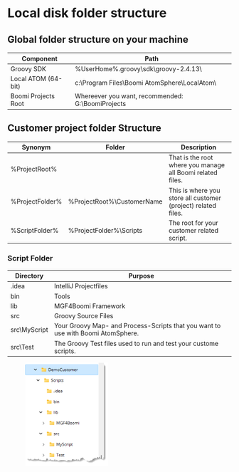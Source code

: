 # Local disk folder structure

## Global folder structure on your machine

| Component           | Path                                              |
| ------------------- | ------------------------------------------------- |
| Groovy SDK          | %UserHome%.groovy\sdk\groovy-2.4.13\\             |
| Local ATOM (64-bit) | c:\Program Files\Boomi AtomSphere\LocalAtom\\     |
| Boomi Projects Root | Whereever you want, recommended: G:\BoomiProjects |

## Customer project folder Structure

| Synonym         | Folder                     | Description                                                   |
| --------------- | -------------------------- | ------------------------------------------------------------- |
| %ProjectRoot%   |                            | That is the root where you manage all Boomi related files.    |
| %ProjectFolder% | %ProjectRoot%\CustomerName | This is where you store all customer (project) related files. |
| %ScriptFolder%  | %ProjectFolder%\Scripts    | The root for your customer related script.                    |

### Script Folder

| Directory    | Purpose                                                                          |
| ------------ | -------------------------------------------------------------------------------- |
| .idea        | IntelliJ Projectfiles                                                            |
| bin          | Tools                                                                            |
| lib          | MGF4Boomi Framework                                                              |
| src          | Groovy Source Files                                                              |
| src\MyScript | Your Groovy Map- and Process-Scripts that you want to use with Boomi AtomSphere. |
| src\Test     | The Groovy Test files used to run and test your custome scripts.                 |

<div align="left">

<figure><img src=".gitbook/assets/Untitled (2) (2).png" alt="" width="186"><figcaption></figcaption></figure>

</div>
